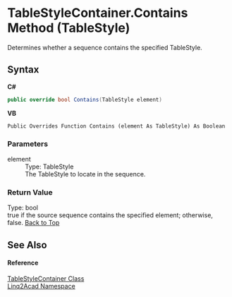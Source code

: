 # TableStyleContainer.Contains Method (TableStyle)
 

Determines whether a sequence contains the specified TableStyle.

## Syntax

**C#**<br />
``` C#
public override bool Contains(TableStyle element)
```

**VB**<br />
``` VB
Public Overrides Function Contains (element As TableStyle) As Boolean
```


### Parameters
<dl><dt>element</dt><dd>Type: TableStyle<br />The TableStyle to locate in the sequence.</dd></dl>

### Return Value
Type: bool<br />true if the source sequence contains the specified element; otherwise, false.
<a href="#TableStyleContainerContains-Method-TableStyle">Back to Top</a>

## See Also


#### Reference
<a href="T_Linq2Acad_TableStyleContainer.md#TableStyleContainer-Class">TableStyleContainer Class</a><br /><a href="N_Linq2Acad.md#Linq2Acad-Namespace">Linq2Acad Namespace</a><br />
